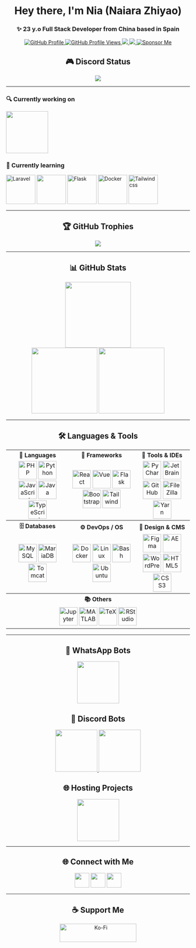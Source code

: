 <h1 align="center">Hey there, I'm Nia (Naiara Zhiyao)</h1>
<h3 align="center">✨ 23 y.o Full Stack Developer from China based in Spain </h3>

<div align="center">
  <a href="https://github.com/lz20r">
    <img src="https://img.shields.io/badge/GitHub%20Profile-lz20r-lightblue?style=for-the-badge&logo=github" alt="GitHub Profile" />
  </a>
  <a href="https://github.com/lz20r">
    <img src="https://komarev.com/ghpvc/?username=lz20r&label=GitHub%20Profile%20Views&color=red&style=for-the-badge" alt="GitHub Profile Views" />
  </a>
  <a href="https://github.com/lz20r">
    <img src="https://img.shields.io/github/followers/lz20r?label=Followers&style=for-the-badge&color=lightblue">
  </a>
  <a href="https://lz20r.link/discord" alt="Discord">
    <img src="https://img.shields.io/discord/1299465748598493276?label=Discord&style=for-the-badge&color=lightblue"/>
  </a>
  <a href="https://github.com/sponsors/lz20r">
    <img src="https://img.shields.io/badge/Sponsor%20Me-❤-lightblue?style=for-the-badge&logo=githubsponsors" alt="Sponsor Me" />
  </a>

</div>

<h2 align="center">🎮 Discord Status</h2>
<p align="center">
  <a href="https://discord.com/users/1033160523044376616">
    <img src="https://lanyard-profile-readme.vercel.app/api/1033160523044376616?theme=dark&bg=2E1A47&animated=false&hideDiscrim=true&borderRadius=25px" />
  </a>
</p>

---

### 🔍 Currently working on
<a href="https://github.com/cinammon-es/panel">
    <img height="115" src="https://github-readme-stats.vercel.app/api/pin/?username=cinammon-es&repo=panel&theme=rose_pine&border_color=61dafb&border_radius=10"/>
  </a>

### 📘 Currently learning

<img src="https://cdn.jsdelivr.net/gh/devicons/devicon@latest/icons/laravel/laravel-original.svg" alt="Laravel" width="80" /> <img src="https://cdn.jsdelivr.net/gh/devicons/devicon@latest/icons/react/react-original.svg" width="80" /> <img src="https://cdn.jsdelivr.net/gh/devicons/devicon@latest/icons/flask/flask-original.svg"  alt="Flask" width="80" /> <img src="https://cdn.jsdelivr.net/gh/devicons/devicon@latest/icons/docker/docker-original.svg" alt="Docker" width="80" /> <img src="https://cdn.jsdelivr.net/gh/devicons/devicon@latest/icons/tailwindcss/tailwindcss-original.svg" alt="Tailwindcss" width="80" />

---

<h2 align="center">🏆 GitHub Trophies</h2>
<p align="center">
  <img src="https://github-profile-trophy.vercel.app/?username=lz20r&theme=darkhub&no-bg=true&margin-w=10" />
</p>

---

<h2 align="center">📊 GitHub Stats</h2>
<p align="center">
  <img height="180" src="https://stats.hedystia.com/api?username=lz20r&theme=omni" />
  <br />
  <img height="180" src="https://github-readme-stats.vercel.app/api/top-langs/?username=lz20r&layout=compact&theme=rose_pine&langs_count=9&border_color=61dafb&border_radius=10" />
  <img height="180" src="https://github-readme-streak-stats.herokuapp.com/?user=lz20r&theme=rose_pine&count-private=true&border=61dafb&border_radius=10" />
</p>

---

<h2 align="center">🛠 Languages & Tools</h2>

<table align="center">
  <tr>
    <th>🧠 Languages</th>
    <th>🔧 Frameworks</th>
    <th>🧰 Tools & IDEs</th>
  </tr>
  <tr>
    <td align="center">
      <img src="https://cdn.jsdelivr.net/gh/devicons/devicon@latest/icons/php/php-original.svg" width="50" alt="PHP"/>
      <img src="https://cdn.jsdelivr.net/gh/devicons/devicon@latest/icons/python/python-original.svg" width="50" alt="Python"/>
      <img src="https://cdn.jsdelivr.net/gh/devicons/devicon@latest/icons/javascript/javascript-original.svg" width="50" alt="JavaScript"/>
      <img src="https://cdn.jsdelivr.net/gh/devicons/devicon@latest/icons/java/java-original.svg" width="50" alt="Java"/>
      <img src="https://cdn.jsdelivr.net/gh/devicons/devicon@latest/icons/typescript/typescript-original.svg" width="50" alt="TypeScript"/>
    </td>
    <td align="center">
      <img src="https://cdn.jsdelivr.net/gh/devicons/devicon@latest/icons/react/react-original.svg" width="50" alt="React"/>
      <img src="https://cdn.jsdelivr.net/gh/devicons/devicon@latest/icons/vuejs/vuejs-plain-wordmark.svg" width="50" alt="Vue"/>
      <img src="https://cdn.jsdelivr.net/gh/devicons/devicon@latest/icons/flask/flask-original.svg" width="50" alt="Flask"/>
      <img src="https://cdn.jsdelivr.net/gh/devicons/devicon@latest/icons/bootstrap/bootstrap-original.svg" width="50" alt="Bootstrap"/>
      <img src="https://cdn.jsdelivr.net/gh/devicons/devicon@latest/icons/tailwindcss/tailwindcss-original.svg" width="50" alt="Tailwind"/>
    </td>
    <td align="center">
      <img src="https://cdn.jsdelivr.net/gh/devicons/devicon@latest/icons/pycharm/pycharm-original.svg" width="50" alt="PyCharm"/>
      <img src="https://cdn.jsdelivr.net/gh/devicons/devicon@latest/icons/jetbrains/jetbrains-original.svg" width="50" alt="JetBrains"/>
      <img src="https://cdn.jsdelivr.net/gh/devicons/devicon@latest/icons/github/github-original.svg" width="50" alt="GitHub"/>
      <img src="https://cdn.jsdelivr.net/gh/devicons/devicon@latest/icons/filezilla/filezilla-original.svg" width="50" alt="FileZilla"/>
      <img src="https://cdn.jsdelivr.net/gh/devicons/devicon@latest/icons/yarn/yarn-line.svg" width="50" alt="Yarn"/>
    </td>
  </tr>

  <tr>
    <th>🗄️ Databases</th>
    <th>⚙️ DevOps / OS</th>
    <th>🎨 Design & CMS</th>
  </tr>
  <tr>
    <td align="center">
      <img src="https://cdn.jsdelivr.net/gh/devicons/devicon@latest/icons/mysql/mysql-original.svg" width="50" alt="MySQL"/>
      <img src="https://cdn.jsdelivr.net/gh/devicons/devicon@latest/icons/mariadb/mariadb-original.svg" width="50" alt="MariaDB"/>
      <img src="https://cdn.jsdelivr.net/gh/devicons/devicon@latest/icons/tomcat/tomcat-original.svg" width="50" alt="Tomcat"/>
    </td>
    <td align="center">
      <img src="https://cdn.jsdelivr.net/gh/devicons/devicon@latest/icons/docker/docker-original.svg" width="50" alt="Docker"/>
      <img src="https://cdn.jsdelivr.net/gh/devicons/devicon@latest/icons/linux/linux-original.svg" width="50" alt="Linux"/>
      <img src="https://cdn.jsdelivr.net/gh/devicons/devicon@latest/icons/bash/bash-plain.svg" width="50" alt="Bash"/>
      <img src="https://cdn.jsdelivr.net/gh/devicons/devicon@latest/icons/ubuntu/ubuntu-original.svg" width="50" alt="Ubuntu"/>
    </td>
    <td align="center">
      <img src="https://cdn.jsdelivr.net/gh/devicons/devicon@latest/icons/figma/figma-original.svg" width="50" alt="Figma"/>
      <img src="https://cdn.jsdelivr.net/gh/devicons/devicon@latest/icons/aftereffects/aftereffects-original.svg" width="50" alt="AE"/>
      <img src="https://cdn.jsdelivr.net/gh/devicons/devicon@latest/icons/wordpress/wordpress-plain-wordmark.svg" width="50" alt="WordPress"/>
      <img src="https://cdn.jsdelivr.net/gh/devicons/devicon@latest/icons/html5/html5-original-wordmark.svg" width="50" alt="HTML5"/>
      <img src="https://cdn.jsdelivr.net/gh/devicons/devicon@latest/icons/css3/css3-original-wordmark.svg" width="50" alt="CSS3"/>
    </td>
  </tr>

  <tr>
    <th colspan="3">📚 Others</th>
  </tr>
  <tr>
    <td align="center" colspan="3">
      <img src="https://cdn.jsdelivr.net/gh/devicons/devicon@latest/icons/jupyter/jupyter-original-wordmark.svg" width="50" alt="Jupyter"/>
      <img src="https://cdn.jsdelivr.net/gh/devicons/devicon@latest/icons/matlab/matlab-original.svg" width="50" alt="MATLAB"/>
      <img src="https://cdn.jsdelivr.net/gh/devicons/devicon@latest/icons/tex/tex-original.svg" width="50" alt="TeX"/>
      <img src="https://cdn.jsdelivr.net/gh/devicons/devicon@latest/icons/rstudio/rstudio-original.svg" width="50" alt="RStudio"/>
    </td>
  </tr>
</table>

---

<h2 align="center">📱 WhatsApp Bots</h2>
<p align="center">
  <a href="https://github.com/lz20r/totorobot.wa">
    <img height="115" src="https://github-readme-stats.vercel.app/api/pin/?username=lz20r&repo=totorobot.wa&theme=rose_pine&border_color=61dafb&border_radius=10"/>
  </a>
</p>

<h2 align="center">💬 Discord Bots</h2>
<p align="center">
  <a href="https://github.com/lz20r/momojs">
    <img height="115" src="https://github-readme-stats.vercel.app/api/pin/?username=lz20r&repo=momojs&theme=rose_pine&border_color=61dafb&border_radius=10"/>
  </a>
  <a href="https://github.com/lz20r/momopy">
    <img height="115" src="https://github-readme-stats.vercel.app/api/pin/?username=lz20r&repo=momopy&theme=rose_pine&border_color=61dafb&border_radius=10"/>
  </a>
</p>

<h2 align="center">🌐 Hosting Projects</h2>
<p align="center">
  <a href="https://github.com/lz20r/cinnamonScripts">
    <img height="115" src="https://github-readme-stats.vercel.app/api/pin/?username=lz20r&repo=cinnamonScripts&theme=rose_pine&border_color=61dafb&border_radius=10"/>
  </a>
</p>

---

<h2 align="center">🌐 Connect with Me</h2>
<p align="center">
  <a href="https://www.instagram.com/zhiyaolezameta20/"><img src="https://raw.githubusercontent.com/rahuldkjain/github-profile-readme-generator/master/src/images/icons/Social/instagram.svg" width="40"/></a>
  <a href="https://www.youtube.com/@4ummin"> <img src="https://raw.githubusercontent.com/rahuldkjain/github-profile-readme-generator/master/src/images/icons/Social/youtube.svg" width="40"/></a>
  <a href="https://discord.gg/hikarinet"><img src="https://raw.githubusercontent.com/rahuldkjain/github-profile-readme-generator/master/src/images/icons/Social/discord.svg" width="40"/></a>
</p>

---

<h2 align="center">☕ Support Me</h2>
<p align="center">
  <a href="https://ko-fi.com/lz20r">
    <img src="https://cdn.ko-fi.com/cdn/kofi3.png?v=3" height="50" width="210" alt="Ko-Fi" />
  </a>
</p>
